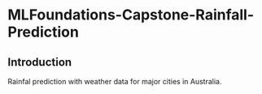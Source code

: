 # MLFoundations-Capstone-Rainfall-Prediction

## Introduction

Rainfal prediction with weather data for major cities in Australia.